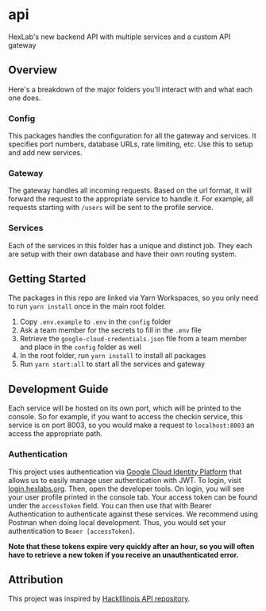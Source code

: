 # api

HexLab's new backend API with multiple services and a custom API gateway

## Overview

Here's a breakdown of the major folders you'll interact with and what each one does.

### Config

This packages handles the configuration for all the gateway and services. It specifies port numbers,
database URLs, rate limiting, etc. Use this to setup and add new services.

### Gateway

The gateway handles all incoming requests. Based on the url format, it will forward the request to
the appropriate service to handle it. For example, all requests starting with `/users` will be sent
to the profile service.

### Services

Each of the services in this folder has a unique and distinct job. They each are setup with their
own database and have their own routing system.

## Getting Started

The packages in this repo are linked via Yarn Workspaces, so you only need to run `yarn install`
once in the main root folder.

1. Copy `.env.example` to `.env` in the `config` folder
2. Ask a team member for the secrets to fill in the `.env` file
3. Retrieve the `google-cloud-credentials.json` file from a team member and place in the `config`
   folder as well
4. In the root folder, run `yarn install` to install all packages
5. Run `yarn start:all` to start all the services and gateway

## Development Guide

Each service will be hosted on its own port, which will be printed to the console. So for example,
if you want to access the checkin service, this service is on port 8003, so you would make a request
to `localhost:8003` an access the appropriate path.

### Authentication

This project uses authentication via
[Google Cloud Identity Platform](https://cloud.google.com/identity-platform) that allows us to
easily manage user authentication with JWT. To login, visit
[login.hexlabs.org](https://login.hexlabs.org). Then, open the developer tools. On login, you will
see your user profile printed in the console tab. Your access token can be found under the
`accessToken` field. You can then use that with Bearer Authentication to authenticate against these
services. We recommend using Postman when doing local development. Thus, you would set your
authentication to `Beaer [accessToken]`.

**Note that these tokens expire very quickly after an hour, so you will often have to retrieve a new
token if you receive an unauthenticated error.**

## Attribution

This project was inspired by [HackIllinois API repository](https://github.com/HackIllinois/api).
